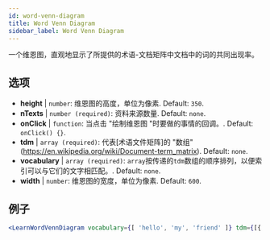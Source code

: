 ```yaml
---
id: word-venn-diagram
title: Word Venn Diagram
sidebar_label: Word Venn Diagram
---
```


一个维恩图，直观地显示了所提供的术语-文档矩阵中文档中的词的共同出现率。

## 选项

* __height__ | `number`: 维恩图的高度，单位为像素. Default: `350`.
* __nTexts__ | `number (required)`: 资料来源数量. Default: `none`.
* __onClick__ | `function`: 当点击 "绘制维恩图 "时要做的事情的回调。. Default: `onClick() {}`.
* __tdm__ | `array (required)`: 代表[术语文件矩阵]的 "数组"(https://en.wikipedia.org/wiki/Document-term_matrix). Default: `none`.
* __vocabulary__ | `array (required)`: `array`按传递的`tdm`数组的顺序排列，以便索引可以与它们的文字相匹配。. Default: `none`.
* __width__ | `number`: 维恩图的宽度，单位为像素. Default: `600`.


## 例子

```jsx live
<LearnWordVennDiagram vocabulary={[ 'hello', 'my', 'friend' ]} tdm={[{ "0": 1, "1": 1, "2": 1}, { "0": 1, "1": 0, "2": 1 }, { "0": 1, "1": 1, "2": 1}]} nTexts={2} />
```

